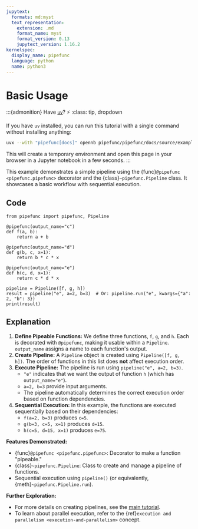 ```yaml
---
jupytext:
  formats: md:myst
  text_representation:
    extension: .md
    format_name: myst
    format_version: 0.13
    jupytext_version: 1.16.2
kernelspec:
  display_name: pipefunc
  language: python
  name: python3
---
```


# Basic Usage

:::{admonition} Have [`uv`](https://docs.astral.sh/uv/)? ⚡
:class: tip, dropdown

If you have `uv` installed, you can run this tutorial with a single command without installing anything:

```bash
uvx --with "pipefunc[docs]" opennb pipefunc/pipefunc/docs/source/examples/basic-usage.md
```

This will create a temporary environment and open this page in your browser in a Jupyter notebook in a few seconds.
:::

This example demonstrates a simple pipeline using the {func}`@pipefunc <pipefunc.pipefunc>` decorator and the {class}`~pipefunc.Pipeline` class. It showcases a basic workflow with sequential execution.

## Code

```{code-cell} ipython3
from pipefunc import pipefunc, Pipeline

@pipefunc(output_name="c")
def f(a, b):
    return a + b

@pipefunc(output_name="d")
def g(b, c, x=1):
    return b * c * x

@pipefunc(output_name="e")
def h(c, d, x=1):
    return c * d * x

pipeline = Pipeline([f, g, h])
result = pipeline("e", a=2, b=3)  # Or: pipeline.run("e", kwargs={"a": 2, "b": 3})
print(result)
```

## Explanation

1. **Define Pipeable Functions:** We define three functions, `f`, `g`, and `h`. Each is decorated with `@pipefunc`, making it usable within a `Pipeline`. `output_name` assigns a name to each function's output.
2. **Create Pipeline:** A `Pipeline` object is created using `Pipeline([f, g, h])`. The order of functions in this list does **not** affect execution order.
3. **Execute Pipeline:** The pipeline is run using `pipeline("e", a=2, b=3)`.
   - `"e"` indicates that we want the output of function `h` (which has `output_name="e"`).
   - `a=2, b=3` provide input arguments.
   - The pipeline automatically determines the correct execution order based on function dependencies.
4. **Sequential Execution:** In this example, the functions are executed sequentially based on their dependencies:
   - `f(a=2, b=3)` produces `c=5`.
   - `g(b=3, c=5, x=1)` produces `d=15`.
   - `h(c=5, d=15, x=1)` produces `e=75`.

**Features Demonstrated:**

- {func}`@pipefunc <pipefunc.pipefunc>`: Decorator to make a function "pipeable."
- {class}`~pipefunc.Pipeline`: Class to create and manage a pipeline of functions.
- Sequential execution using `pipeline()` (or equivalently, {meth}`~pipefunc.Pipeline.run`).

**Further Exploration:**

- For more details on creating pipelines, see the [main tutorial](../tutorial.md).
- To learn about parallel execution, refer to the {ref}`execution and parallelism <execution-and-parallelism>` concept.

